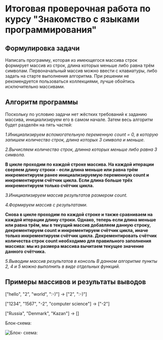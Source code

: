 # Итоговая проверочная работа по курсу "Знакомство с языками программирования" 

## Формулировка задачи
Написать программу, которая из имеющегося массива строк формирует массив из строк, длина которых меньше либо равна трём символам. Первоначальный массив можно ввести с клавиатуры, либо задать на старте выполнения алгоритма. При решении не рекомендуется пользоваться коллекциями, лучше обойтись исключительно массивами.

## Алгоритм программы
Поскольку по условию задачи нет жёстких требований к заданию массива, инициализируем его в самом начале. Затем весь алгоритм будет разделён на пять частей:

*1.Инициализируем вспомогательную переменную count = 0, в которую запишем количество строк, длина которых 3 символа и меньше.*

*2.Вычисляем количество строк, длинна которых меньше либо равна 3 символа.*

**В цикле проходим по каждой строке массива. На каждой итерации сверяем длину строки - если длина меньше или равна трём инкрементируем ранее инициализируемую переменную count и инкрементируем счётчик цикла. Если длина больше трёх инкрементируем только счётчик цикла.**

*3.Инициализируем массив результатов размером count.*

*4.Формируем массив с результатами.*

**Снова в цикле проходим по каждой строке и также сравниваем на каждой итерации длину строки. Однако, теперь если длина меньше или равна трём, мы в текущий массив добавляем данную строку, декрементируем count и инкрементируем счётчик цикла, иначе только инкрементируем счётчик цикла. Декрементировать счётчик количества строк count необходимо для правильного заполнения массива: мы из размера массива вычитаем текущее значение данного счётчика.**

*5.Выводим массив результатов в консоль
В данном алгоритме пункты 2, 4 и 5 можно выполнить в виде отдельных функций.*

## Примеры массивов и результаты выводов
["hello", "2", "world", ":-)"] -> ["2", ":-)"]

["1234", "1567", "-2", "computer science"] -> ["-2"]

["Russia", "Denmark", "Kazan"] -> []


Блок-схема:

![Блок- схема: ](SHEMA.png)
